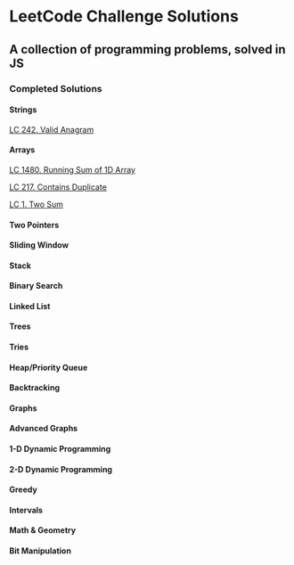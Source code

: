 # LeetCode Challenge Solutions

## A collection of programming problems, solved in JS

### Completed Solutions

#### Strings

[LC 242. Valid Anagram](Strings/ValidAnagram(242))

#### Arrays

[LC 1480. Running Sum of 1D Array](Arrays/RunningSumOf1DArray(1480))

[LC 217. Contains Duplicate](Arrays/ContainsDuplicate(217))

[LC 1. Two Sum](Arrays/TwoSum(1))

#### Two Pointers

#### Sliding Window

#### Stack

#### Binary Search

#### Linked List

#### Trees

#### Tries

#### Heap/Priority Queue

#### Backtracking

#### Graphs

#### Advanced Graphs

#### 1-D Dynamic Programming

#### 2-D Dynamic Programming

#### Greedy

#### Intervals

#### Math & Geometry

#### Bit Manipulation
